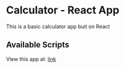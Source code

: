# Calculator - React App

This is a basic calculator app buit on React

## Available Scripts

View this app at: [link](https://nathan1050.github.io/calculator/)